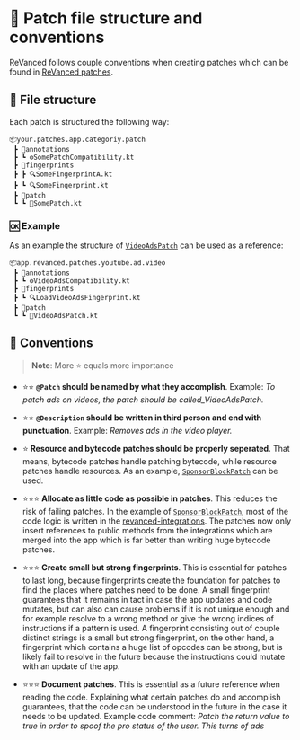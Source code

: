 # 📜 Patch file structure and conventions

ReVanced follows couple conventions when creating patches which can be found in [ReVanced patches](https://github.com/revanced/revanced-patches).

## 📁 File structure

Each patch is structured the following way:

```text
📦your.patches.app.categoriy.patch
 ┣ 📂annotations
 ┣ ┗ ⚙️SomePatchCompatibility.kt
 ┣ 📂fingerprints
 ┣ ┣ 🔍SomeFingerprintA.kt
 ┣ ┗ 🔍SomeFingerprint.kt
 ┣ 📂patch
 ┗ ┗ 🧩SomePatch.kt
```

### 🆗 Example

As an example the structure of [`VideoAdsPatch`](https://github.com/revanced/revanced-patches/tree/main/src/main/kotlin/app/revanced/patches/youtube/ad/video) can be used as a reference:

```text
📦app.revanced.patches.youtube.ad.video
 ┣ 📂annotations
 ┣ ┗ ⚙️VideoAdsCompatibility.kt
 ┣ 📂fingerprints
 ┣ ┗ 🔍LoadVideoAdsFingerprint.kt
 ┣ 📂patch
 ┗ ┗ 🧩VideoAdsPatch.kt
```

## 📙 Conventions

> **Note**: More ⭐ equals more importance

- ⭐⭐ **`@Patch` should be named by what they accomplish**. Example: _To patch ads on videos, the patch should be called_VideoAdsPatch._

- ⭐⭐ **`@Description` should be written in third person and end with punctuation**. Example: _Removes ads in the video player._

- ⭐ **Resource and bytecode patches should be properly seperated**. That means, bytecode patches handle patching bytecode, while resource patches handle resources. As an example, [`SponsorBlockPatch`](https://github.com/revanced/revanced-patches/tree/main/src/main/kotlin/app/revanced/patches/youtube/layout/sponsorblock) can be used.

- ⭐⭐⭐ **Allocate as little code as possible in patches**. This reduces the risk of failing patches. In the example of [`SponsorBlockPatch`](https://github.com/revanced/revanced-patches/tree/2d10caffad3619791a0c3a670002a47051d4731e/src/main/kotlin/app/revanced/patches/youtube/layout/sponsorblock), most of the code logic is written in the [revanced-integrations](https://github.com/revanced/revanced-integrations). The patches now only insert references to public methods from the integrations which are merged into the app which is far better than writing huge bytecode patches.

- ⭐⭐⭐ **Create small but strong fingerprints**. This is essential for patches to last long, because fingerprints create the foundation for patches to find the places where patches need to be done. A small fingerprint guarantees that it remains in tact in case the app updates and code mutates, but can also can cause problems if it is not unique enough and for example resolve to a wrong method or give the wrong indices of instructions if a pattern is used. A fingerprint consisting out of couple distinct strings is a small but strong fingerprint, on the other hand, a fingerprint which contains a huge list of opcodes can be strong, but is likely fail to resolve in the future because the instructions could mutate with an update of the app.

- ⭐⭐⭐ **Document patches**. This is essential as a future reference when reading the code. Explaining what certain patches do and accomplish guarantees, that the code can be understood in the future in the case it needs to be updated. Example code comment: _Patch the return value to true in order to spoof the pro status of the user. This turns of ads_

